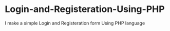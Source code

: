 # Login-and-Registeration-Using-PHP
I make a simple Login and Registeration form Using PHP language
